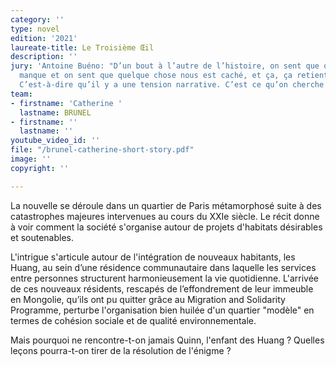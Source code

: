 ```yaml
---
category: ''
type: novel
edition: '2021'
laureate-title: Le Troisième Œil
description: ''
jury: 'Antoine Buéno: "D’un bout à l’autre de l’histoire, on sent que quelque chose
  manque et on sent que quelque chose nous est caché, et ça, ça retient l’attention.
  C’est-à-dire qu’il y a une tension narrative. C’est ce qu’on cherche dans une nouvelle."'
team:
- firstname: 'Catherine '
  lastname: BRUNEL
- firstname: ''
  lastname: ''
youtube_video_id: ''
file: "/brunel-catherine-short-story.pdf"
image: ''
copyright: ''

---
```

La nouvelle se déroule dans un quartier de Paris métamorphosé suite à des catastrophes majeures intervenues au cours du XXIe siècle. Le récit donne à voir comment la société s'organise autour de projets d'habitats désirables et soutenables. 

L'intrigue s'articule autour de l'intégration de nouveaux habitants, les Huang, au sein d’une résidence communautaire dans laquelle les services entre personnes structurent harmonieusement la vie quotidienne.  L'arrivée de ces nouveaux résidents, rescapés de l’effondrement de leur immeuble en Mongolie, qu’ils ont pu quitter grâce au Migration and Solidarity Programme, perturbe l'organisation bien huilée d'un quartier "modèle" en termes de cohésion sociale et de qualité environnementale. 

Mais pourquoi ne rencontre-t-on jamais Quinn, l'enfant des Huang ? Quelles leçons pourra-t-on tirer de la résolution de l'énigme ?